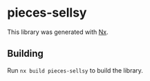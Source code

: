 # pieces-sellsy

This library was generated with [Nx](https://nx.dev).

## Building

Run `nx build pieces-sellsy` to build the library.
